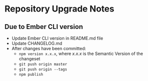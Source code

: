 # Repository Upgrade Notes

## Due to Ember CLI version

* Update Ember CLI version in README.md file
* Update CHANGELOG.md
* After changes have been committed:
    * `npm version x.x.x`, where *x.x.x* is the Semantic Version of the changeset
    * `git push origin master`
    * `git push origin --tags`
    * `npm publish`